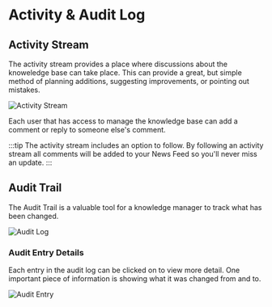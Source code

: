 # Activity & Audit Log

## Activity Stream
The activity stream provides a place where discussions about the knoweledge base can take place. This can provide a great, but simple method of planning additions, suggesting improvements, or pointing out mistakes.

![Activity Stream](_books/servicemanager-user-guide/knowledge/images/kb-activity-stream.png)

Each user that has access to manage the knowledge base can add a comment or reply to someone else's comment.

:::tip
The activity stream includes an option to follow.  By following an activity stream all comments will be added to your News Feed so you'll never miss an update.
:::

## Audit Trail
The Audit Trail is a valuable tool for a knowledge manager to track what has been changed.

![Audit Log](_books/servicemanager-user-guide/knowledge/images/kb-audit-log.png)

### Audit Entry Details
Each entry in the audit log can be clicked on to view more detail.  One important piece of information is showing what it was changed from and to. 

![Audit Entry](_books/servicemanager-user-guide/knowledge/images/kb-audit-entry.png)